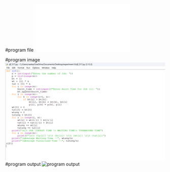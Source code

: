 #program file
![program file](sjf_526.py)

#program image
![program image](sjf_program.png.png)
#program output
![program output](sjf_output.png)




